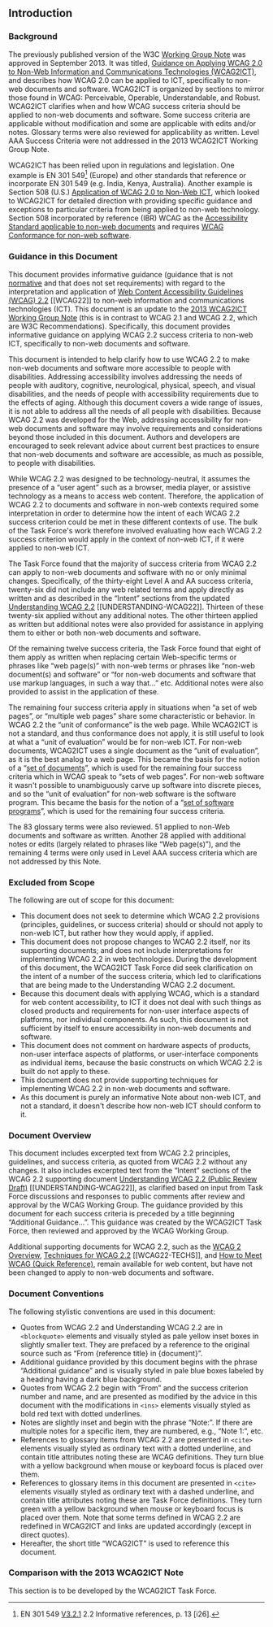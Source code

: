 ## Introduction

### Background

The previously published version of the W3C [Working Group Note](http://www.w3.org/2005/10/Process-20051014/tr#WGNote) was approved in September 2013. It was titled, [Guidance on Applying WCAG 2.0 to Non-Web Information and Communications Technologies (WCAG2ICT)](https://www.w3.org/TR/2013/NOTE-wcag2ict-20130905/), and describes how WCAG 2.0 can be applied to ICT, specifically to non-web documents and software. WCAG2ICT is organized by sections to mirror those found in WCAG: Perceivable, Operable, Understandable, and Robust.  WCAG2ICT clarifies when and how WCAG success criteria should be applied to non-web documents and software.  Some success criteria are applicable without modification and some are applicable with edits and/or notes.  Glossary terms were also reviewed for applicability as written.  Level AAA Success Criteria were not addressed in the 2013 WCAG2ICT Working Group Note.

WCAG2ICT has been relied upon in regulations and legislation.  One example is EN 301 549[^1] (Europe) and other standards that reference or incorporate EN 301 549 (e.g. India, Kenya, Australia).  Another example is Section 508 (U.S.) [Application of WCAG 2.0 to Non-Web ICT](https://www.federalregister.gov/documents/2017/01/18/2017-00395/information-and-communication-technology-ict-standards-and-guidelines#h-36), which looked to WCAG2ICT for detailed direction with providing specific guidance and exceptions to particular criteria from being applied to non-web technology.  Section 508 incorporated by reference (IBR) WCAG as the [Accessibility Standard applicable to non-web documents](https://www.access-board.gov/ict/#E205.4) and requires [WCAG Conformance for non-web software](https://www.access-board.gov/ict/#E207.2).

[^1]: EN 301 549 [V3.2.1]([https://www.etsi.org/deliver/etsi_en/301500_301599/301549/03.02.01_60/en_301549v030201p.pdf) 2.2 Informative references, p. 13 \[i26]. 

### Guidance in this Document

This document provides informative guidance (guidance that is not [normative](https://www.w3.org/TR/WCAG22/#dfn-normative) and that does not set requirements) with regard to the interpretation and application of [Web Content Accessibility Guidelines (WCAG) 2.2](http://www.w3.org/TR/WCAG22/) \[\[WCAG22\]\] to non-web information and communications technologies (ICT). This document is an update to the [2013 WCAG2ICT Working Group Note](http://www.w3.org/2005/10/Process-20051014/tr#WGNote) (this is in contrast to WCAG 2.1 and WCAG 2.2, which are W3C Recommendations).  Specifically, this document provides informative guidance on applying WCAG 2.2 success criteria to non-web ICT, specifically to non-web documents and software.

This document is intended to help clarify how to use WCAG 2.2 to make non-web documents and software more accessible to people with disabilities. Addressing accessibility involves addressing the needs of people with auditory, cognitive, neurological, physical, speech, and visual disabilities, and the needs of people with accessibility requirements due to the effects of aging. Although this document covers a wide range of issues, it is not able to address all the needs of all people with disabilities. Because WCAG 2.2 was developed for the Web, addressing accessibility for non-web documents and software may involve requirements and considerations beyond those included in this document. Authors and developers are encouraged to seek relevant advice about current best practices to ensure that non-web documents and software are accessible, as much as possible, to people with disabilities.

While WCAG 2.2 was designed to be technology-neutral, it assumes the presence of a “user agent” such as a browser, media player, or assistive technology as a means to access web content. Therefore, the application of WCAG 2.2 to documents and software in non-web contexts required some interpretation in order to determine how the intent of each WCAG 2.2 success criterion could be met in these different contexts of use. The bulk of the Task Force's work therefore involved evaluating how each WCAG 2.2 success criterion would apply in the context of non-web ICT, if it were applied to non-web ICT.

The Task Force found that the majority of success criteria from WCAG 2.2 can apply to non-web documents and software with no or only minimal changes. Specifically, of the thirty-eight Level A and AA success criteria, twenty-six did not include any web related terms and apply directly as written and as described in the “Intent” sections from the updated [Understanding WCAG 2.2](http://www.w3.org/WAI/WCAG22/Understanding/) \[\[UNDERSTANDING-WCAG22\]\]. Thirteen of these twenty-six applied without any additional notes. The other thirteen applied as written but additional notes were also provided for assistance in applying them to either or both non-web documents and software.

Of the remaining twelve success criteria, the Task Force found that eight of them apply as written when replacing certain Web-specific terms or phrases like “web page(s)” with non-web terms or phrases like “non-web document(s) and software” or “for non-web documents and software that use markup languages, in such a way that…” etc. Additional notes were also provided to assist in the application of these.

The remaining four success criteria apply in situations when “a set of web pages”, or “multiple web pages” share some characteristic or behavior. In WCAG 2.2 the “unit of conformance” is the web page. While WCAG2ICT is not a standard, and thus conformance does not apply, it is still useful to look at what a “unit of evaluation” would be for non-web ICT. For non-web documents, WCAG2ICT uses a single document as the “unit of evaluation”, as it is the best analog to a web page. This became the basis for the notion of a “[set of documents](http://w3c.github.io/wcag2ict/#wcag2ict-def_set-of-documents)”, which is used for the remaining four success criteria which in WCAG speak to “sets of web pages”. For non-web software it wasn't possible to unambiguously carve up software into discrete pieces, and so the “unit of evaluation” for non-web software is the software program. This became the basis for the notion of a “[set of software programs](http://w3c.github.io/wcag2ict/#wcag2ict-def_set-of-software-programs)”, which is used for the remaining four success criteria.

The 83 glossary terms were also reviewed. 51 applied to non-Web documents and software as written. Another 28 applied with additional notes or edits (largely related to phrases like “Web page(s)”), and the remaining 4 terms were only used in Level AAA success criteria which are not addressed by this Note.

### Excluded from Scope

The following are out of scope for this document:

*   This document does not seek to determine which WCAG 2.2 provisions (principles, guidelines, or success criteria) should or should not apply to non-web ICT, but rather how they would apply, if applied.
*   This document does not propose changes to WCAG 2.2 itself, nor its supporting documents; and does not include interpretations for implementing WCAG 2.2 in web technologies. During the development of this document, the WCAG2ICT Task Force did seek clarification on the intent of a number of the success criteria, which led to clarifications that are being made to the Understanding WCAG 2.2 document.
*   Because this document deals with applying WCAG, which is a standard for web content accessibility, to ICT it does not deal with such things as closed products and requirements for non-user interface aspects of platforms, nor individual components. As such, this document is not sufficient by itself to ensure accessibility in non-web documents and software.
*   This document does not comment on hardware aspects of products, non-user interface aspects of platforms, or user-interface components as individual items, because the basic constructs on which WCAG 2.2 is built do not apply to these.
*   This document does not provide supporting techniques for implementing WCAG 2.2 in non-web documents and software.
*   As this document is purely an informative Note about non-web ICT, and not a standard, it doesn't describe how non-web ICT should conform to it.

### Document Overview

This document includes excerpted text from WCAG 2.2 principles, guidelines, and success criteria, as quoted from WCAG 2.2 without any changes. It also includes excerpted text from the “Intent” sections of the WCAG 2.2 supporting document [Understanding WCAG 2.2 (Public Review Draft)](http://www.w3.org/WAI/WCAG22/Understanding/) \[\[UNDERSTANDING-WCAG22\]\], as clarified based on input from Task Force discussions and responses to public comments after review and approval by the WCAG Working Group. The guidance provided by this document for each success criteria is preceded by a title beginning “Additional Guidance…”. This guidance was created by the WCAG2ICT Task Force, then reviewed and approved by the WCAG Working Group.

Additional supporting documents for WCAG 2.2, such as the [WCAG 2 Overview](http://www.w3.org/WAI/intro/wcag.php), [Techniques for WCAG 2.2](http://www.w3.org/WAI/WCAG22/Techniques/) \[\[WCAG22-TECHS\]\], and [How to Meet WCAG (Quick Reference)](http://www.w3.org/WAI/WCAG21/quickref/), remain available for web content, but have not been changed to apply to non-web documents and software.

### Document Conventions

The following stylistic conventions are used in this document:

*   Quotes from WCAG 2.2 and Understanding WCAG 2.2 are in `<blockquote>` elements and visually styled as pale yellow inset boxes in slightly smaller text. They are prefaced by a reference to the original source such as “From {reference title} in {document}”.
*   Additional guidance provided by this document begins with the phrase “Additional guidance” and is visually styled in pale blue boxes labeled by a heading having a dark blue background.
*   Quotes from WCAG 2.2 begin with “From” and the success criterion number and name, and are presented as modified by the advice in this document with the modifications in `<ins>` elements visually styled as bold red text with dotted underlines.
*   Notes are slightly inset and begin with the phrase “Note:”. If there are multiple notes for a specific item, they are numbered, e.g., “Note 1:”, etc.
*   References to glossary items from WCAG 2.2 are presented in `<cite>` elements visually styled as ordinary text with a dotted underline, and contain title attributes noting these are WCAG definitions. They turn blue with a yellow background when mouse or keyboard focus is placed over them.
*   References to glossary items in this document are presented in `<cite>` elements visually styled as ordinary text with a dashed underline, and contain title attributes noting these are Task Force definitions. They turn green with a yellow background when mouse or keyboard focus is placed over them. Note that some terms defined in WCAG 2.2 are redefined in WCAG2ICT and links are updated accordingly (except in direct quotes).
*   Hereafter, the short title “WCAG2ICT” is used to reference this document.

### Comparison with the 2013 WCAG2ICT Note

<p class="ednote">This section is to be developed by the WCAG2ICT Task Force.</p>
